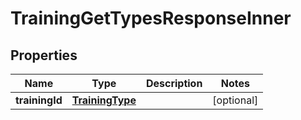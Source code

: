 

# TrainingGetTypesResponseInner


## Properties

| Name | Type | Description | Notes |
|------------ | ------------- | ------------- | -------------|
|**trainingId** | [**TrainingType**](TrainingType.md) |  |  [optional] |



